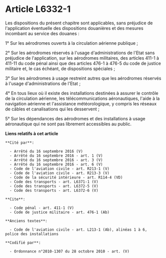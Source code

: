 # Article L6332-1

Les dispositions du présent chapitre sont applicables, sans préjudice de l'application éventuelle des dispositions douanières
et des mesures incombant au service des douanes : 

1° Sur les aérodromes ouverts à la circulation aérienne publique ; 

2° Sur les aérodromes réservés à l'usage d'administrations de l'Etat sans préjudice de l'application, sur les aérodromes
militaires, des articles 411-1 à 411-11 du code pénal ainsi que des articles 476-1 à 476-5 du code de justice militaire et,
le cas échéant, de dispositions spéciales ; 

3° Sur les aérodromes à usage restreint autres que les aérodromes réservés à l'usage d'administrations de l'Etat ; 

4° En tous lieux où il existe des installations destinées à assurer le contrôle de la circulation aérienne, les
télécommunications aéronautiques, l'aide à la navigation aérienne et l'assistance météorologique, y compris les réseaux de
câbles et canalisations qui les desservent ; 

5° Sur les dépendances des aérodromes et des installations à usage aéronautique qui ne sont pas librement accessibles au
public.

**Liens relatifs à cet article**

	**Cité par**:

	  - Arrêté du 16 septembre 2016 (V)
	  - Arrêté du 16 septembre 2016 - art. 1 (V)
	  - Arrêté du 16 septembre 2016 - art. 3 (V)
	  - Arrêté du 16 septembre 2016 - art. 6 (V)
	  - Code de l'aviation civile - art. R213-1 (V)
	  - Code de l'aviation civile - art. R213-3 (V)
	  - Code de la sécurité intérieure - art. R114-4 (VD)
	  - Code des transports - art. L6371-1 (V)
	  - Code des transports - art. L6372-5 (V)
	  - Code des transports - art. L6372-6 (V)

	**Cite**:

	  - Code pénal - art. 411-1 (V)
	  - Code de justice militaire - art. 476-1 (Ab)

	**Anciens textes**:

	  - Code de l'aviation civile - art. L213-1 (Ab), alinéas 1 à 6, police des installations

	**Codifié par**:

	  - Ordonnance n°2010-1307 du 28 octobre 2010 - art. (V)
